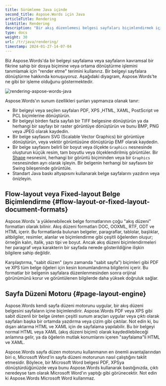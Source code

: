 ```yaml
---
title: Sürümleme Java içinde
second_title: Aspose.Words için Java
articleTitle: Rendering
linktitle: Rendering
description: "Bir akış düzenlemesi belgesi sayfaları biçimlendirmek için Aspose.Words işleme özelliğini kullanın ve bir belge veya seçilen sayfalar başka bir belgeye (PDF, HTML, XPS, vb.) veya görüntüye (TIFF, PNG, SVG, vb.) dönüştürülür veya görüntülenirken, sonraki dönüşümler veya yazdırma için görüntülenen, Java 'e dönüştürülür."
type: docs
weight: 30
url: /tr/java/rendering/
timestamp: 2024-01-27-14-07-04
---
```


Biz Aspose.Words'da bir belgeyi sayfalama veya sayfaların kavramsal bir fikrine sahip bir dosya biçimine veya ortama dönüştürme işlemini tanımlamak için "render etme" terimini kullanırız. Bir belgeyi sayfalara dönüştürme hakkında konuşuyoruz. Aşağıdaki diyagram, Aspose.Words'te ne gibi bir işleme olduğunu göstermektedir.

![rendering-aspose-words-java](rendering-1.png)

Aspose.Words'ın sunum özellikleri şunları yapmanıza olanak tanır:

- Bir belgeyi veya seçilen sayfaları PDF, XPS ,HTML, XAML, PostScript ve PCL biçimlerine dönüştürün.
- Bir belgeyi birden fazla sayfalı bir TIFF belgesine dönüştürün ya da herhangi bir sayfayı bir raster görüntüye dönüştürün ve bunu BMP, PNG veya JPEG olarak kaydedin.
- Bir belge sayfasını SVG (Scalable Vector Graphics) bir görüntüye dönüştürün, veya vektör görüntüsüne dönüştürüp EMF olarak kaydedin.
- Bir belge sayfasını belirli bir boyut veya ölçekte `Graphics` nesnesinde oluşturun küçük resim, tam boyutlu veya ölçeklendirilmiş görüntüler.
Bir [Shape](https://reference.aspose.com/words/java/com.aspose.words/shape/) nesnesini, herhangi bir görüntü biçiminden veya bir `Graphics` nesnesinden ayrı olarak işleyin.
Bir belgenin herhangi bir sayfasını bir Swing bileşeninde görüntüle.
- Standart Java baskı altyapısını kullanarak belge sayfalarını yazdırın veya önizleyin.

## Flow-layout veya Fixed-layout Belge Biçimlendirme {#flow-layout-or-fixed-layout-document-formats}

Aspose.Words 'a yüklenebilecek belge formatlarının çoğu "akış düzeni" formatları olarak bilinir. Akış düzeni formatları DOC, OOXML, RTF, ODT ve HTML içerir. Bu formatlarda bulunan belgeler, paragraflar, tablolar, başlıklar, altbilgiler, resimler, alanlar ve biçimlendirme gibi çeşitli öğelerden oluşur; örneğin kalın, italik, yazı tipi ve boyut. Ancak akış düzeni biçimlendirmeleri her paragraf veya karakterin bir sayfada nerede gösterildiğine ilişkin bilgilere sahip değildir.

Karşılaştırma, "sabit düzen" (aynı zamanda "sabit sayfa") biçimleri gibi PDF ve XPS tüm belge öğeleri için kesin konumlandırma bilgilerini içerir. Bu formatlar bir belgenin sayfalara düzenlenmesinden sonra orijinal görünümünü korur ve görüntülenen bilgilerde daha yüksek doğruluk sağlar.

## Sayfa Düzeni Motoru {#page-layout-engine}

Aspose.Words kendi sayfa düzeni motorunu uygular, bir akış düzeni belgesini sayfaların içine biçimlendirir. Aspose.Words PDF veya XPS gibi sabit düzenli bir belge üreten çeşitli sunum araçları uygular veya çıktı olarak sayfaları başka bir ortamda yazdırma veya çizim gibi çıktılar. Not edin ki, bu dışarı aktarma HTML ve XAML için de sayfalama yapılabilir. Bu bir belgeyi normal HTML veya XAML (akış düzeni biçimi) olarak kaydedilebileceği anlamına gelir, ya da öğelerin mutlak konumlarını içeren "sayfalama"li HTML ve XAML.

Aspose.Words sayfa düzen motorunu kullanmanın en önemli avantajlarından biri o, Microsoft Word'in sayfa düzeni motorunun nasıl çalıştığını taklit etmesidir. Böylece, bir Microsoft Word belgesi PDF, XPSya dönüştürdüğünüzde veya bunu Aspose.Words kullanarak bastığınızda, çıktı neredeyse tam olarak Microsoft Word'ın yaptığı gibi görünecektir. Not edin ki Aspose.Words Microsoft Word kullanmaz.
